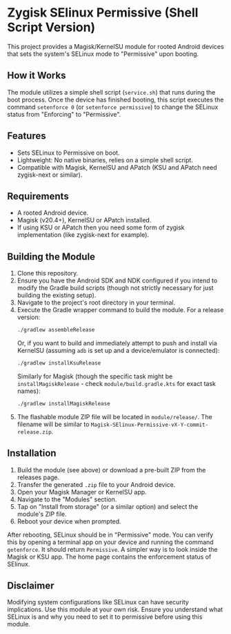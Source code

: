 # Zygisk SElinux Permissive (Shell Script Version)

This project provides a Magisk/KernelSU module for rooted Android devices that sets the system's SELinux mode to "Permissive" upon booting.

## How it Works

The module utilizes a simple shell script (`service.sh`) that runs during the boot process. Once the device has finished booting, this script executes the command `setenforce 0` (or `setenforce permissive`) to change the SELinux status from "Enforcing" to "Permissive".

## Features

*   Sets SELinux to Permissive on boot.
*   Lightweight: No native binaries, relies on a simple shell script.
*   Compatible with Magisk, KernelSU and APatch (KSU and APatch need zygisk-next or similar).

## Requirements

*   A rooted Android device.
*   Magisk (v20.4+), KernelSU or APatch installed.
*   If using KSU or APatch then you need some form of zygisk implementation (like zygisk-next for example).

## Building the Module

1.  Clone this repository.
2.  Ensure you have the Android SDK and NDK configured if you intend to modify the Gradle build scripts (though not strictly necessary for just building the existing setup).
3.  Navigate to the project's root directory in your terminal.
4.  Execute the Gradle wrapper command to build the module. For a release version:
    ```bash
    ./gradlew assembleRelease
    ```
    Or, if you want to build and immediately attempt to push and install via KernelSU (assuming `adb` is set up and a device/emulator is connected):
    ```bash
    ./gradlew installKsuRelease 
    ```
    Similarly for Magisk (though the specific task might be `installMagiskRelease` - check `module/build.gradle.kts` for exact task names):
    ```bash
    ./gradlew installMagiskRelease
    ```
5.  The flashable module ZIP file will be located in `module/release/`. The filename will be similar to `Magisk-SElinux-Permissive-vX-Y-commit-release.zip`.

## Installation

1.  Build the module (see above) or download a pre-built ZIP from the releases page.
2.  Transfer the generated `.zip` file to your Android device.
3.  Open your Magisk Manager or KernelSU app.
4.  Navigate to the "Modules" section.
5.  Tap on "Install from storage" (or a similar option) and select the module's ZIP file.
6.  Reboot your device when prompted.

After rebooting, SELinux should be in "Permissive" mode. You can verify this by opening a terminal app on your device and running the command `getenforce`. It should return `Permissive`.
A simpler way is to look inside the Magisk or KSU app. The home page contains the enforcement status of SElinux.

## Disclaimer

Modifying system configurations like SELinux can have security implications. Use this module at your own risk. Ensure you understand what SELinux is and why you need to set it to permissive before using this module.

